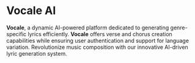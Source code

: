 # Vocale AI

**Vocale**, a dynamic AI-powered platform dedicated to generating genre-specific lyrics efficiently. **Vocale** offers verse and chorus creation capabilities while ensuring user authentication and support for language variation. Revolutionize music composition with our innovative AI-driven lyric generation system.
